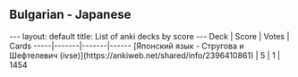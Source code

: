 <h2>Bulgarian  -  Japanese</h2>
---
layout: default
title: List of anki decks by score
---
Deck | Score | Votes | Cards
-----|-------|-------|------
[Японский язык - Стругова и Шефтелевич (ivse)](https://ankiweb.net/shared/info/2396410861) | 5 | 1 | 1454

